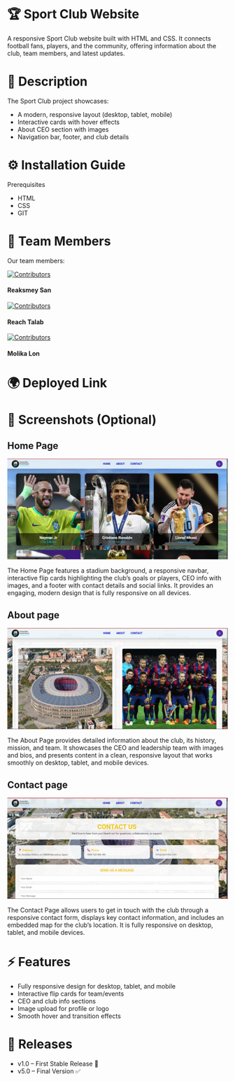 # 🏆 Sport Club Website
A responsive Sport Club website built with HTML and CSS.
It connects football fans, players, and the community, offering information about the club, team members, and latest updates.

# 📖 Description
The Sport Club project showcases:
- A modern, responsive layout (desktop, tablet, mobile)
- Interactive cards with hover effects
- About CEO section with images
- Navigation bar, footer, and club details

# ⚙️ Installation Guide
Prerequisites
- HTML
- CSS
- GIT

# 👥 Team Members

Our team members:

[![Contributors](https://contrib.rocks/image?repo=reaksmey27/readme)](https://github.com/reaksmey27/readme/graphs/contributors)
#### Reaksmey San
[![Contributors](https://contrib.rocks/image?repo=TalabReach/web-design)](https://github.com/TalabReach/web-design/graphs/contributors)
#### Reach Talab
[![Contributors](https://contrib.rocks/image?repo=Molika207/my-project)](https://github.com/Molika207/my-project/graphs/contributors)
#### Molika Lon

# 🌍 Deployed Link



# 📸 Screenshots (Optional)
## Home Page
![Home Screenshot](/images/homePage/homePage.png)

The Home Page features a stadium background, a responsive navbar, interactive flip cards highlighting the club’s goals or players, CEO info with images, and a footer with contact details and social links. It provides an engaging, modern design that is fully responsive on all devices.
## About page
![About Screenshot](/images/aboutPage/aboutPage.png)

The About Page provides detailed information about the club, its history, mission, and team. It showcases the CEO and leadership team with images and bios, and presents content in a clean, responsive layout that works smoothly on desktop, tablet, and mobile devices.
## Contact page
![Contact Screenshot](/images/contactPage/contactPage.png)

The Contact Page allows users to get in touch with the club through a responsive contact form, displays key contact information, and includes an embedded map for the club’s location. It is fully responsive on desktop, tablet, and mobile devices.

# ⚡ Features
- Fully responsive design for desktop, tablet, and mobile
- Interactive flip cards for team/events
- CEO and club info sections
- Image upload for profile or logo
- Smooth hover and transition effects

# 📌 Releases

- v1.0 – First Stable Release 🎉
- v5.0 – Final Version ✅